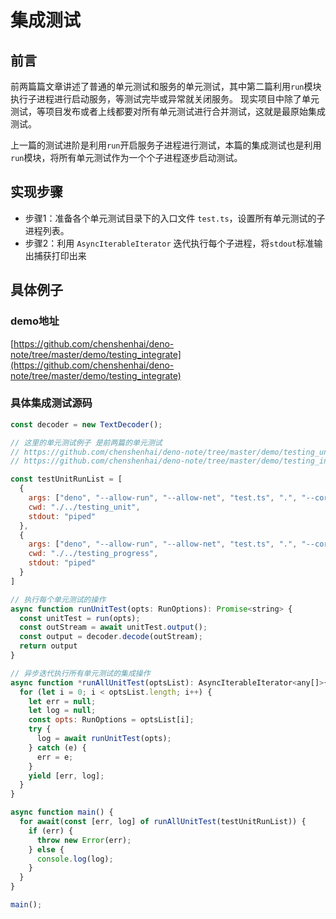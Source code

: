 # 集成测试

## 前言

前两篇篇文章讲述了普通的单元测试和服务的单元测试，其中第二篇利用`run`模块执行子进程进行启动服务，等测试完毕或异常就关闭服务。 现实项目中除了单元测试，等项目发布或者上线都要对所有单元测试进行合并测试，这就是最原始集成测试。

上一篇的测试进阶是利用`run`开启服务子进程进行测试，本篇的集成测试也是利用`run`模块，将所有单元测试作为一个个子进程逐步启动测试。

## 实现步骤

- 步骤1：准备各个单元测试目录下的入口文件 `test.ts`，设置所有单元测试的子进程列表。
- 步骤2：利用 `AsyncIterableIterator` 迭代执行每个子进程，将`stdout`标准输出捕获打印出来


## 具体例子

### demo地址

[https://github.com/chenshenhai/deno-note/tree/master/demo/testing_integrate](https://github.com/chenshenhai/deno-note/tree/master/demo/testing_integrate)

### 具体集成测试源码

```js
const decoder = new TextDecoder();

// 这里的单元测试例子 是前两篇的单元测试
// https://github.com/chenshenhai/deno-note/tree/master/demo/testing_unit
// https://github.com/chenshenhai/deno-note/tree/master/demo/testing_integrate

const testUnitRunList = [
  {
    args: ["deno", "--allow-run", "--allow-net", "test.ts", ".", "--cors"],
    cwd: "./../testing_unit",
    stdout: "piped"
  },
  {
    args: ["deno", "--allow-run", "--allow-net", "test.ts", ".", "--cors"],
    cwd: "./../testing_progress",
    stdout: "piped"
  }
]

// 执行每个单元测试的操作
async function runUnitTest(opts: RunOptions): Promise<string> {
  const unitTest = run(opts);
  const outStream = await unitTest.output();
  const output = decoder.decode(outStream);
  return output
}

// 异步迭代执行所有单元测试的集成操作
async function *runAllUnitTest(optsList): AsyncIterableIterator<any[]>{
  for (let i = 0; i < optsList.length; i++) {
    let err = null;
    let log = null;
    const opts: RunOptions = optsList[i];
    try {
      log = await runUnitTest(opts);
    } catch (e) {
      err = e;
    }
    yield [err, log];
  }
}

async function main() {
  for await(const [err, log] of runAllUnitTest(testUnitRunList)) {
    if (err) {
      throw new Error(err);
    } else {
      console.log(log);
    }
  }
}

main();
```